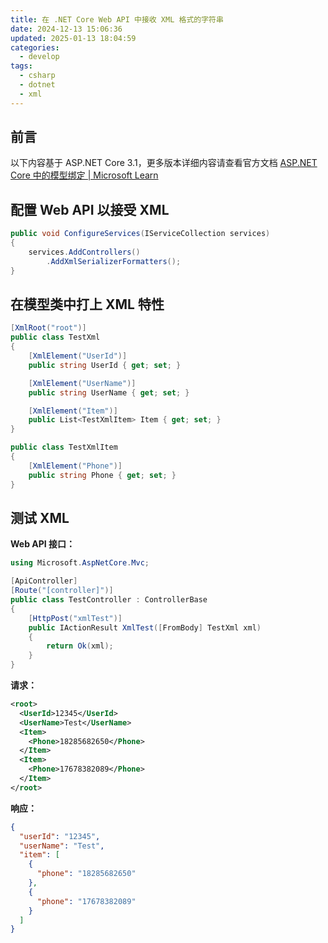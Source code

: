 ```yaml
---
title: 在 .NET Core Web API 中接收 XML 格式的字符串
date: 2024-12-13 15:06:36
updated: 2025-01-13 18:04:59
categories:
  - develop
tags:
  - csharp
  - dotnet
  - xml
---
```


## 前言

以下内容基于 ASP.NET Core 3.1，更多版本详细内容请查看官方文档 [ASP.NET Core 中的模型绑定 | Microsoft Learn](https://learn.microsoft.com/zh-cn/aspnet/core/mvc/models/model-binding?view=aspnetcore-3.1)

## 配置 Web API 以接受 XML

```csharp
public void ConfigureServices(IServiceCollection services)
{
    services.AddControllers()
        .AddXmlSerializerFormatters();
}
```

## 在模型类中打上 XML 特性

```csharp
[XmlRoot("root")]
public class TestXml
{
    [XmlElement("UserId")]
    public string UserId { get; set; }

    [XmlElement("UserName")]
    public string UserName { get; set; }

    [XmlElement("Item")]
    public List<TestXmlItem> Item { get; set; }
}

public class TestXmlItem
{
    [XmlElement("Phone")]
    public string Phone { get; set; }
}
```

## 测试 XML

**Web API 接口：**

```csharp
using Microsoft.AspNetCore.Mvc;

[ApiController]
[Route("[controller]")]
public class TestController : ControllerBase
{
    [HttpPost("xmlTest")]
    public IActionResult XmlTest([FromBody] TestXml xml)
    {
        return Ok(xml);
    }
}
```

**请求：**

```xml
<root>
  <UserId>12345</UserId>
  <UserName>Test</UserName>
  <Item>
    <Phone>18285682650</Phone>
  </Item>
  <Item>
    <Phone>17678382089</Phone>
  </Item>
</root>
```

**响应：**

```json
{
  "userId": "12345",
  "userName": "Test",
  "item": [
    {
      "phone": "18285682650"
    },
    {
      "phone": "17678382089"
    }
  ]
}
```
